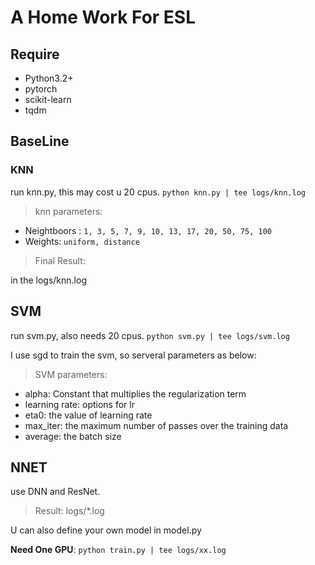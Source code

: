 # A Home Work For ESL



## Require

+ Python3.2+
+ pytorch
+ scikit-learn
+ tqdm



## BaseLine

### KNN

run knn.py, this may cost u 20 cpus. `python knn.py | tee logs/knn.log`

>  knn parameters: 

+ Neightboors : `1, 3, 5, 7, 9, 10, 13, 17, 20, 50, 75, 100`
+ Weights: `uniform, distance`

> Final Result:

in the logs/knn.log



## SVM

run svm.py, also needs 20 cpus. `python svm.py | tee logs/svm.log`

I use sgd to train the svm, so serveral parameters as below:

> SVM parameters:

+ alpha: Constant that multiplies the regularization term
+ learning rate: options for lr
+ eta0: the value of learning rate
+ max_iter: the maximum number of passes over the training data 
+ average: the batch size



## NNET

use DNN and ResNet. 

> Result: logs/*.log

U can also define your own model in model.py

**Need One GPU**: `python train.py | tee logs/xx.log`
